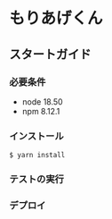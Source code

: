 # もりあげくん

## スタートガイド

### 必要条件

- node 18.50
- npm 8.12.1

### インストール

```shell
$ yarn install
```

### テストの実行

### デプロイ

